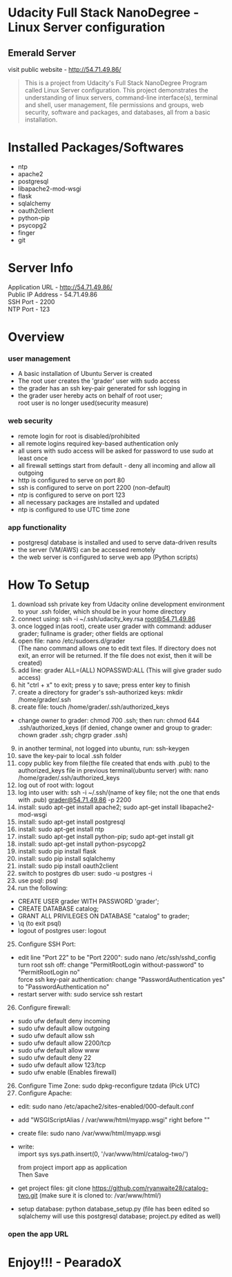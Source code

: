 # Udacity Full Stack NanoDegree - Linux Server configuration

## Emerald Server
visit public website - http://54.71.49.86/

> This is a project from Udacity's Full Stack NanoDegree Program called Linux Server configuration.
This project demonstrates the understanding of linux servers,
command-line interface(s), terminal and shell, user management, file permissions and groups,
web security, software and packages, and databases, all from a basic installation.

# Installed Packages/Softwares

* ntp
* apache2
* postgresql
* libapache2-mod-wsgi
* flask
* sqlalchemy
* oauth2client
* python-pip
* psycopg2
* finger
* git

# Server Info

Application URL - http://54.71.49.86/ <br />
Public IP Address - 54.71.49.86 <br />
SSH Port - 2200 <br />
NTP Port - 123 <br />

# Overview

### user management
* A basic installation of Ubuntu Server is created
* The root user creates the 'grader' user with sudo access
* the grader has an ssh key-pair generated for ssh logging in
* the grader user hereby acts on behalf of root user; <br />
  root user is no longer used(security measure)

### web security

* remote login for root is disabled/prohibited
* all remote logins required key-based authentication only
* all users with sudo access will be asked for password to use sudo at least once
* all firewall settings start from default - deny all incoming and allow all outgoing
* http is configured to serve on port 80
* ssh is configured to serve on port 2200 (non-default)
* ntp is configured to serve on port 123
* all necessary packages are installed and updated
* ntp is configured to use UTC time zone

### app functionality

* postgresql database is installed and used to serve data-driven results
* the server (VM/AWS) can be accessed remotely
* the web server is configured to serve web app (Python scripts)

# How To Setup

1. download ssh private key from Udacity online development environment
   to your .ssh folder, which should be in your home directory
2. connect using: ssh -i ~/.ssh/udacity_key.rsa root@54.71.49.86
3. once logged in(as root), create user grader with command: adduser grader;
   fullname is grader; other fields are optional
4. open file: nano /etc/sudoers.d/grader <br />
   (The nano command allows one to edit text files.
    If directory does not exit, an error will be returned.
    If the file does not exist, then it will be created)
5. add line: grader ALL=(ALL) NOPASSWD:ALL (This will give grader sudo access)
6. hit "ctrl + x" to exit; press y to save; press enter key to finish
7. create a directory for grader's ssh-authorized keys: mkdir /home/grader/.ssh
8. create file: touch /home/grader/.ssh/authorized_keys
* change owner to grader: chmod 700 .ssh; then run: chmod 644 .ssh/authorized_keys
  (if denied, change owner and group to grader: chown grader .ssh; chgrp grader .ssh)
9. in another terminal, not logged into ubuntu, run: ssh-keygen
10. save the key-pair to local .ssh folder
11. copy public key from file(the file created that ends with .pub) to the authorized_keys
    file in previous terminal(ubuntu server) with: nano /home/grader/.ssh/authorized_keys
12. log out of root with: logout
13. log into user with: ssh -i ~/.ssh/(name of key file; not the one that ends with .pub) grader@54.71.49.86 -p 2200
14. install: sudo apt-get install apache2; sudo apt-get install libapache2-mod-wsgi
15. install: sudo apt-get install postgresql
16. install: sudo apt-get install ntp
17. install: sudo apt-get install python-pip; sudo apt-get install git
18. install: sudo apt-get install python-psycopg2
19. install: sudo pip install flask
20. install: sudo pip install sqlalchemy
21. install: sudo pip install oauth2client
22. switch to postgres db user: sudo -u postgres -i
23. use psql: psql
24. run the following:
* CREATE USER grader WITH PASSWORD 'grader';
* CREATE DATABASE catalog;
* GRANT ALL PRIVILEGES ON DATABASE "catalog" to grader;
* \q (to exit psql)
* logout of postgres user: logout
25. Configure SSH Port:
* edit line "Port 22" to be "Port 2200": sudo nano /etc/ssh/sshd_config <br />
  turn root ssh off: change "PermitRootLogin without-password" to "PermitRootLogin no" <br />
  force ssh key-pair authentication: change "PasswordAuthentication yes" to "PasswordAuthentication no"
* restart server with: sudo service ssh restart
26. Configure firewall:
* sudo ufw default deny incoming
* sudo ufw default allow outgoing
* sudo ufw default allow ssh
* sudo ufw default allow 2200/tcp
* sudo ufw default allow www
* sudo ufw default deny 22
* sudo ufw default allow 123/tcp
* sudo ufw enable (Enables firewall)
26. Configure Time Zone: sudo dpkg-reconfigure tzdata (Pick UTC)
27. Configure Apache:
* edit: sudo nano /etc/apache2/sites-enabled/000-default.conf
* add "WSGIScriptAlias / /var/www/html/myapp.wsgi" right before "</VirtualHost>"
* create file: sudo nano /var/www/html/myapp.wsgi
* write: <br />
   import sys
   sys.path.insert(0, '/var/www/html/catalog-two/')

   from project import app as application
   <br />
   Then Save

* get project files: git clone https://github.com/ryanwaite28/catalog-two.git
  (make sure it is cloned to: /var/www/html/)
* setup database: python database_setup.py
  (file has been edited so sqlalchemy will use this postgresql database; project.py edited as well)

### open the app URL

# Enjoy!!! - PearadoX
